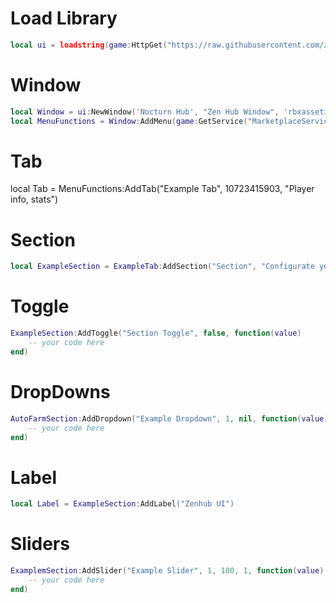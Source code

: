 # Load Library
```lua
local ui = loadstring(game:HttpGet("https://raw.githubusercontent.com/zenhutest/moon/refs/heads/main/testingg"))()
```

# Window
```lua
local Window = ui:NewWindow('Nocturn Hub', "Zen Hub Window", 'rbxassetid://17775417459')
local MenuFunctions = Window:AddMenu(game:GetService("MarketplaceService"):GetProductInfo(game.PlaceId).Name, "", 'ticket', 'tab')
```
# Tab
local Tab = MenuFunctions:AddTab("Example Tab", 10723415903, "Player info, stats")

# Section
```lua
local ExampleSection = ExampleTab:AddSection("Section", "Configurate your section")
```

# Toggle
```lua
ExampleSection:AddToggle("Section Toggle", false, function(value)
    -- your code here
end)
```

# DropDowns
```lua
AutoFarmSection:AddDropdown("Example Dropdown", 1, nil, function(value)
    -- your code here
end)
```

# Label
```lua
local Label = ExampleSection:AddLabel("Zenhub UI")
```

# Sliders
```lua
ExamplemSection:AddSlider("Example Slider", 1, 100, 1, function(value)
    -- your code here
end)
```
# 
